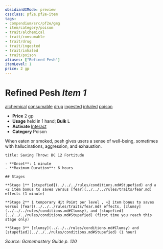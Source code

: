 ```yaml
---
obsidianUIMode: preview
cssclass: pf2e,pf2e-item
tags:
- compendium/src/pf2e/gmg
- item/category/poison
- trait/alchemical
- trait/consumable
- trait/drug
- trait/ingested
- trait/inhaled
- trait/poison
aliases: ["Refined Pesh"]
itemLevel: 1
price: 2 gp
---
```

# Refined Pesh *Item 1*  
[alchemical](../../../rules/traits/alchemical.md)  [consumable](../../../rules/traits/consumable.md)  [drug](../../../rules/traits/drug-gmg.md)  [ingested](../../../rules/traits/ingested.md)  [inhaled](../../../rules/traits/inhaled.md)  [poison](../../../rules/traits/poison.md)  

- **Price** 2 gp
- **Usage** held in 1 hand; **Bulk** L
- **Activate** [Interact](../../../rules/actions/interact.md)
- **Category** Poison

When eaten or smoked, pesh gives users a sense of well-being, sometimes with hallucinations, aggression, and exhaustion.

```ad-inline-affliction
title: Saving Throw: DC 12 Fortitude

- **Onset**: 1 minute
- **Maximum Duration**: 6 hours

## Stages

**Stage 1** [stupefied](../../../rules/conditions.md#Stupefied) and a +2 item bonus to saves versus [fear](../../../rules/traits/fear.md) effects (1 minute)

**Stage 2** 1 temporary Hit Point per level , +2 item bonus to saves versus [fear](../../../rules/traits/fear.md) effects, [clumsy](../../../rules/conditions.md#Clumsy), and [stupefied](../../../rules/conditions.md#Stupefied) (first time you reach this stage only)

**Stage 3** [clumsy](../../../rules/conditions.md#Clumsy) and [stupefied](../../../rules/conditions.md#Stupefied) (1 hour)
```

*Source: Gamemastery Guide p. 120*
